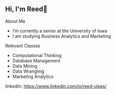 ## Hi, I'm Reed👋

About Me
- I’m currently a senior at the University of Iowa
- I am studying Business Analytics and Marketing

Relevant Classes
- Computational Thinking
- Database Management
- Data Mining
- Data Wrangling
- Marketing Analytics

linkedIn: 
https://www.linkedin.com/in/reed-ulses/ 